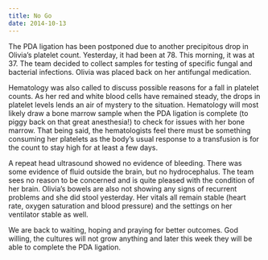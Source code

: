 ```yaml
---
title: No Go
date: 2014-10-13
---
```


The PDA ligation has been postponed due to another precipitous drop in Olivia’s platelet count.  Yesterday, it had been at 78.  This morning, it was at 37.  The team decided to collect samples for testing of specific fungal and bacterial infections.  Olivia was placed back on her antifungal medication.

Hematology was also called to discuss possible reasons for a fall in platelet counts.  As her red and white blood cells have remained steady, the drops in platelet levels lends an air of mystery to the situation.  Hematology will most likely draw a bone marrow sample when the PDA ligation is complete (to piggy back on that great anesthesia!) to check for issues with her bone marrow.  That being said, the hematologists feel there must be something consuming her platelets as the body’s usual response to a transfusion is for the count to stay high for at least a few days.

A repeat head ultrasound showed no evidence of bleeding.  There was some evidence of fluid outside the brain, but no hydrocephalus.  The team sees no reason to be concerned and is quite pleased with the condition of her brain.  Olivia’s bowels are also not showing any signs of recurrent problems and she did stool yesterday. Her vitals all remain stable (heart rate, oxygen saturation and blood pressure) and the settings on her ventilator stable as well.

We are back to waiting, hoping and praying for better outcomes.  God willing, the cultures will not grow anything and later this week they will be able to complete the PDA ligation.
